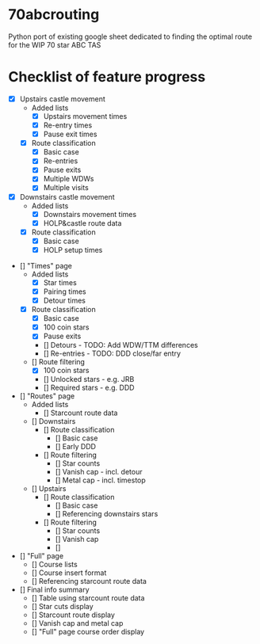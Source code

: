 # 70abcrouting
Python port of existing google sheet dedicated to finding the optimal route for the WIP 70 star ABC TAS

# Checklist of feature progress

- [x] Upstairs castle movement
    * Added lists
        - [x] Upstairs movement times
        - [x] Re-entry times
        - [x] Pause exit times
    - [x] Route classification
        - [x] Basic case
        - [x] Re-entries
        - [x] Pause exits
        - [x] Multiple WDWs
        - [x] Multiple visits
- [x] Downstairs castle movement
    * Added lists
        - [x] Downstairs movement times
        - [x] HOLP&castle route data
    - [x] Route classification
        - [x] Basic case
        - [x] HOLP setup times
- [] "Times" page
    * Added lists
        - [x] Star times
        - [x] Pairing times
        - [x] Detour times
    - [x] Route classification
        - [x] Basic case
        - [x] 100 coin stars
        - [x] Pause exits 
        - [] Detours - TODO: Add WDW/TTM differences
        - [] Re-entries - TODO: DDD close/far entry
    - [] Route filtering
        - [x] 100 coin stars
        - [] Unlocked stars - e.g. JRB
        - [] Required stars - e.g. DDD
- [] "Routes" page
    * Added lists
        - [] Starcount route data
    - [] Downstairs
        - [] Route classification
            - [] Basic case
            - [] Early DDD
        - [] Route filtering
            - [] Star counts 
            - [] Vanish cap - incl. detour
            - [] Metal cap - incl. timestop
    - [] Upstairs
        - [] Route classification
            - [] Basic case
            - [] Referencing downstairs stars
        - [] Route filtering
            - [] Star counts
            - [] Vanish cap
            - [] 
- [] "Full" page
    - [] Course lists
    - [] Course insert format
    - [] Referencing starcount route data
- [] Final info summary
    - [] Table using starcount route data
    - [] Star cuts display
    - [] Starcount route display
    - [] Vanish cap and metal cap
    - [] "Full" page course order display
